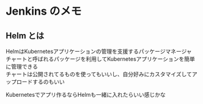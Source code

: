 # Jenkins のメモ

## Helm とは

HelmはKubernetesアプリケーションの管理を支援するパッケージマネージャ  
チャートと呼ばれるパッケージを利用してKubernetesアプリケーションを簡単に管理できる  
チャートは公開されてるものを使ってもいいし、自分好みにカスタマイズしてアップロードするのもいい

Kubernetesでアプリ作るならHelmも一緒に入れたらいい感じかな